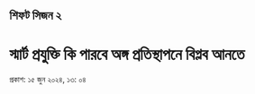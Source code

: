 ## শিফট সিজন ২

# স্মার্ট প্রযুক্তি কি পারবে অঙ্গ প্রতিস্থাপনে বিপ্লব আনতে

প্রকাশ: ১৫ জুন ২০২৪, ১৩: ০৪
